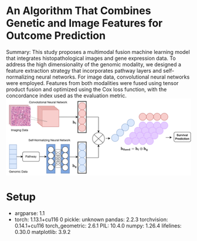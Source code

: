 # An Algorithm That Combines Genetic and Image Features for Outcome Prediction

Summary: This study proposes a multimodal fusion machine learning model that integrates histopathological images and gene expression data. To address the high dimensionality of the genomic modality, we designed a feature extraction strategy that incorporates pathway layers and self-normalizing neural networks. For image data, convolutional neural networks were employed. Features from both modalities were fused using tensor product fusion and optimized using the Cox loss function, with the concordance index used as the evaluation metric.
![alt text](model_2.png)

# Setup
- argparse: 1.1
- torch: 1.13.1+cu116
0 pickle: unknown
pandas: 2.2.3
torchvision: 0.14.1+cu116
torch_geometric: 2.6.1
PIL: 10.4.0
numpy: 1.26.4
lifelines: 0.30.0
matplotlib: 3.9.2
